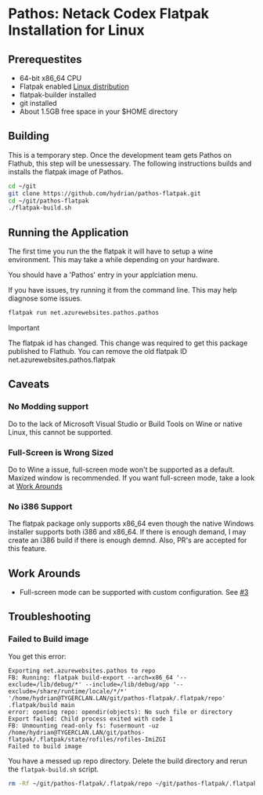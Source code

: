 # Pathos: Netack Codex Flatpak Installation for Linux

## Prerequestites

* 64-bit x86_64 CPU
* Flatpak enabled [Linux distribution](https://flatpak.org/setup/)
* flatpak-builder installed
* git installed
* About 1.5GB free space in your $HOME directory

## Building

This is a temporary step. Once the development team gets Pathos on Flathub, this step will be unessessary. The following instructions builds and installs the flatpak image of Pathos.

```bash
cd ~/git
git clone https://github.com/hydrian/pathos-flatpak.git
cd ~/git/pathos-flatpak
./flatpak-build.sh
```

<!-- ## Installation

Install flatpak application

```
flatpack install net.azurewebsites.pathos
``` -->

## Running the Application

The first time you run the the flatpak it will have to setup a wine environment. This may take a while depending on your hardware.  

You should have a 'Pathos' entry in your applciation menu.

If you have issues, try running it from the command line. This may help diagnose some issues.

```bash
flatpak run net.azurewebsites.pathos.pathos
```

> [!IMPORTANT]
> The flatpak id has changed. This change was required to get this package published  to Flathub.
> You can remove the old flatpak ID net.azurewebsites.pathos.flatpak


## Caveats

### No Modding support

Do to the lack of Microsoft Visual Studio or Build Tools on Wine or native Linux, this cannot be supported.

### Full-Screen is Wrong Sized

Do to Wine a issue, full-screen mode won't be supported as a default. Maxized window is recommended. If you want full-screen mode, take a look at [Work Arounds](#work-arounds)

### No i386 Support

The flatpak package only supports x86_64 even though the native Windows installer supports both i386 and x86_64. If there is enough demand, I may create an i386 build if there is enough demnd. Also, PR's are accepted for this feature.

## Work Arounds

* Full-screen mode can be supported with custom configuration. See [#3](https://github.com/hydrian/pathos-flatpak/issues/3#issuecomment-2578002145)

## Troubleshooting

### Failed to Build image

You get this error:

```text
Exporting net.azurewebsites.pathos to repo
FB: Running: flatpak build-export --arch=x86_64 '--exclude=/lib/debug/*' --include=/lib/debug/app '--exclude=/share/runtime/locale/*/*' '/home/hydrian@TYGERCLAN.LAN/git/pathos-flatpak/.flatpak/repo' .flatpak/build main
error: opening repo: opendir(objects): No such file or directory
Export failed: Child process exited with code 1
FB: Unmounting read-only fs: fusermount -uz /home/hydrian@TYGERCLAN.LAN/git/pathos-flatpak/.flatpak/state/rofiles/rofiles-ImiZGI
Failed to build image
```

You have a messed up repo directory. Delete the build directory and rerun the `flatpak-build.sh` script.

```bash
rm -Rf ~/git/pathos-flatpak/.flatpak/repo ~/git/pathos-flatpak/.flatpak-builder 
